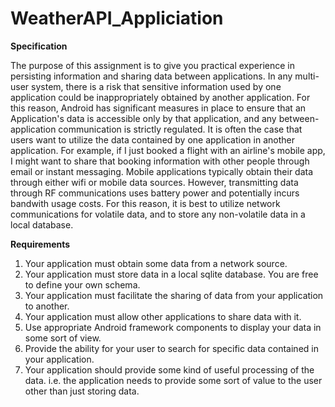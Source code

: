 # WeatherAPI_Appliciation

**Specification**

The purpose of this assignment is to give you practical experience in persisting information and sharing
data between applications. In any multi-user system, there is a risk that sensitive information used by
one application could be inappropriately obtained by another application. For this reason, Android has
significant measures in place to ensure that an Application's data is accessible only by that application,
and any between-application communication is strictly regulated.
It is often the case that users want to utilize the data contained by one application in another
application. For example, if I just booked a flight with an airline's mobile app, I might want to share
that booking information with other people through email or instant messaging.
Mobile applications typically obtain their data through either wifi or mobile data sources. However,
transmitting data through RF communications uses battery power and potentially incurs bandwith
usage costs. For this reason, it is best to utilize network communications for volatile data, and to store
any non-volatile data in a local database.

**Requirements**

1. Your application must obtain some data from a network source.
2. Your application must store data in a local sqlite database. You are free to define your own
schema.
3. Your application must facilitate the sharing of data from your application to another.
4. Your application must allow other applications to share data with it.
5. Use appropriate Android framework components to display your data in some sort of view.
6. Provide the ability for your user to search for specific data contained in your application.
7. Your application should provide some kind of useful processing of the data. i.e. the application
needs to provide some sort of value to the user other than just storing data.
